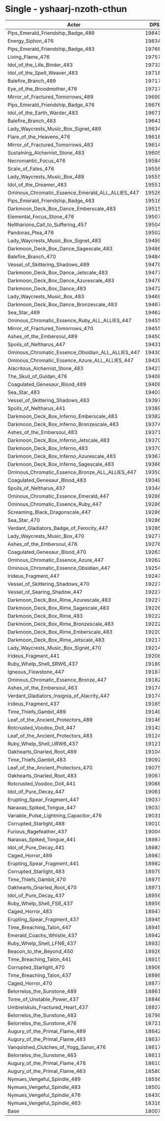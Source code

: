 # Single - yshaarj-nzoth-cthun
| Actor | DPS | Increase |
|---|:---:|:---:|
|Pips_Emerald_Friendship_Badge_489|198438|10.20%|
|Energy_Siphon_476|198344|10.14%|
|Pips_Emerald_Friendship_Badge_483|197683|9.78%|
|Living_Flame_476|197579|9.72%|
|Idol_of_the_Life_Binder_483|197336|9.58%|
|Idol_of_the_Spell_Weaver_483|197183|9.50%|
|Balefire_Branch_489|197173|9.49%|
|Eye_of_the_Broodmother_476|197171|9.49%|
|Mirror_of_Fractured_Tomorrows_489|196992|9.39%|
|Pips_Emerald_Friendship_Badge_476|196767|9.27%|
|Idol_of_the_Earth_Warder_483|196711|9.24%|
|Balefire_Branch_483|196417|9.07%|
|Lady_Waycrests_Music_Box_Signet_489|196340|9.03%|
|Flare_of_the_Heavens_476|196181|8.94%|
|Mirror_of_Fractured_Tomorrows_483|196141|8.92%|
|Sustaining_Alchemist_Stone_483|196058|8.88%|
|Necromantic_Focus_476|195848|8.76%|
|Scale_of_Fates_476|195588|8.61%|
|Lady_Waycrests_Music_Box_489|195553|8.59%|
|Idol_of_the_Dreamer_483|195512|8.57%|
|Ominous_Chromatic_Essence_Emerald_ALL_ALLIES_447|195267|8.44%|
|Pips_Emerald_Friendship_Badge_463|195161|8.38%|
|Darkmoon_Deck_Box_Dance_Emberscale_483|195152|8.37%|
|Elemental_Focus_Stone_476|195073|8.33%|
|Neltharions_Call_to_Suffering_457|195044|8.31%|
|Pandoras_Plea_476|195029|8.30%|
|Lady_Waycrests_Music_Box_Signet_483|194991|8.28%|
|Darkmoon_Deck_Box_Dance_Sagescale_483|194866|8.21%|
|Balefire_Branch_470|194843|8.20%|
|Vessel_of_Skittering_Shadows_489|194796|8.17%|
|Darkmoon_Deck_Box_Dance_Jetscale_483|194777|8.16%|
|Darkmoon_Deck_Box_Dance_Azurescale_483|194766|8.16%|
|Darkmoon_Deck_Box_Dance_483|194728|8.14%|
|Lady_Waycrests_Music_Box_483|194697|8.12%|
|Darkmoon_Deck_Box_Dance_Bronzescale_483|194677|8.11%|
|Sea_Star_489|194622|8.08%|
|Ominous_Chromatic_Essence_Ruby_ALL_ALLIES_447|194551|8.04%|
|Mirror_of_Fractured_Tomorrows_470|194550|8.04%|
|Ashes_of_the_Embersoul_489|194500|8.01%|
|Spoils_of_Neltharus_447|194311|7.90%|
|Ominous_Chromatic_Essence_Obsidian_ALL_ALLIES_447|194308|7.90%|
|Ominous_Chromatic_Essence_Azure_ALL_ALLIES_447|194296|7.90%|
|Alacritous_Alchemist_Stone_483|194234|7.86%|
|The_Skull_of_Guldan_476|194083|7.78%|
|Coagulated_Genesaur_Blood_489|194082|7.78%|
|Sea_Star_483|194038|7.75%|
|Vessel_of_Skittering_Shadows_483|193972|7.72%|
|Spoils_of_Neltharus_441|193893|7.67%|
|Darkmoon_Deck_Box_Inferno_Emberscale_483|193823|7.63%|
|Darkmoon_Deck_Box_Inferno_Bronzescale_483|193740|7.59%|
|Ashes_of_the_Embersoul_483|193714|7.57%|
|Darkmoon_Deck_Box_Inferno_Jetscale_483|193705|7.57%|
|Darkmoon_Deck_Box_Inferno_483|193702|7.57%|
|Darkmoon_Deck_Box_Inferno_Azurescale_483|193670|7.55%|
|Darkmoon_Deck_Box_Inferno_Sagescale_483|193665|7.55%|
|Ominous_Chromatic_Essence_Bronze_ALL_ALLIES_447|193508|7.46%|
|Coagulated_Genesaur_Blood_483|193497|7.45%|
|Spoils_of_Neltharus_437|193447|7.43%|
|Ominous_Chromatic_Essence_Emerald_447|192885|7.11%|
|Ominous_Chromatic_Essence_Ruby_447|192866|7.10%|
|Screaming_Black_Dragonscale_447|192864|7.10%|
|Sea_Star_470|192861|7.10%|
|Verdant_Gladiators_Badge_of_Ferocity_447|192852|7.09%|
|Lady_Waycrests_Music_Box_470|192774|7.05%|
|Ashes_of_the_Embersoul_476|192760|7.04%|
|Coagulated_Genesaur_Blood_470|192633|6.97%|
|Ominous_Chromatic_Essence_Azure_447|192620|6.97%|
|Ominous_Chromatic_Essence_Obsidian_447|192548|6.93%|
|Irideus_Fragment_447|192476|6.89%|
|Vessel_of_Skittering_Shadows_470|192278|6.78%|
|Vessel_of_Searing_Shadow_447|192278|6.78%|
|Darkmoon_Deck_Box_Rime_Azurescale_483|192276|6.77%|
|Darkmoon_Deck_Box_Rime_Sagescale_483|192268|6.77%|
|Darkmoon_Deck_Box_Rime_483|192224|6.75%|
|Darkmoon_Deck_Box_Rime_Bronzescale_483|192220|6.74%|
|Darkmoon_Deck_Box_Rime_Emberscale_483|192206|6.74%|
|Darkmoon_Deck_Box_Rime_Jetscale_483|192172|6.72%|
|Lady_Waycrests_Music_Box_Signet_470|192148|6.70%|
|Irideus_Fragment_441|192080|6.67%|
|Ruby_Whelp_Shell_SRW6_437|191897|6.56%|
|Igneous_Flowstone_447|191876|6.55%|
|Ominous_Chromatic_Essence_Bronze_447|191820|6.52%|
|Ashes_of_the_Embersoul_463|191743|6.48%|
|Verdant_Gladiators_Insignia_of_Alacrity_447|191740|6.48%|
|Irideus_Fragment_437|191652|6.43%|
|Time_Thiefs_Gambit_489|191496|6.34%|
|Leaf_of_the_Ancient_Protectors_489|191469|6.33%|
|Rotcrusted_Voodoo_Doll_447|191436|6.31%|
|Leaf_of_the_Ancient_Protectors_483|191241|6.20%|
|Ruby_Whelp_Shell_URW6_437|191219|6.19%|
|Oakhearts_Gnarled_Root_489|191040|6.09%|
|Time_Thiefs_Gambit_483|190928|6.03%|
|Leaf_of_the_Ancient_Protectors_470|190752|5.93%|
|Oakhearts_Gnarled_Root_483|190676|5.89%|
|Rotcrusted_Voodoo_Doll_441|190660|5.88%|
|Idol_of_Pure_Decay_447|190616|5.85%|
|Erupting_Spear_Fragment_447|190378|5.72%|
|Naraxas_Spiked_Tongue_447|190336|5.70%|
|Variable_Pulse_Lightning_Capacitor_476|190316|5.69%|
|Corrupted_Starlight_488|190101|5.57%|
|Furious_Ragefeather_437|190043|5.53%|
|Naraxas_Spiked_Tongue_441|189875|5.44%|
|Idol_of_Pure_Decay_441|189834|5.42%|
|Caged_Horror_489|189832|5.42%|
|Erupting_Spear_Fragment_441|189828|5.42%|
|Corrupted_Starlight_483|189790|5.39%|
|Time_Thiefs_Gambit_470|189755|5.37%|
|Oakhearts_Gnarled_Root_470|189716|5.35%|
|Idol_of_Pure_Decay_437|189569|5.27%|
|Ruby_Whelp_Shell_FS6_437|189562|5.27%|
|Caged_Horror_483|189473|5.22%|
|Erupting_Spear_Fragment_437|189457|5.21%|
|Time_Breaching_Talon_447|189451|5.21%|
|Emerald_Coachs_Whistle_437|189425|5.19%|
|Ruby_Whelp_Shell_LFN6_437|189337|5.14%|
|Beacon_to_the_Beyond_450|189263|5.10%|
|Time_Breaching_Talon_441|189151|5.04%|
|Corrupted_Starlight_470|189087|5.00%|
|Time_Breaching_Talon_437|188981|4.95%|
|Caged_Horror_470|188773|4.83%|
|Belorrelos_the_Sunstone_489|188611|4.74%|
|Tome_of_Unstable_Power_437|188464|4.66%|
|Umbrelskuls_Fractured_Heart_437|188270|4.55%|
|Belorrelos_the_Sunstone_483|187987|4.39%|
|Belorrelos_the_Sunstone_476|187219|3.97%|
|Augury_of_the_Primal_Flame_489|186428|3.53%|
|Augury_of_the_Primal_Flame_483|186379|3.50%|
|Vanquished_Clutches_of_Yogg_Saron_476|186177|3.39%|
|Belorrelos_the_Sunstone_463|186110|3.35%|
|Augury_of_the_Primal_Flame_476|186106|3.35%|
|Augury_of_the_Primal_Flame_463|185805|3.18%|
|Nymues_Vengeful_Spindle_489|185562|3.05%|
|Nymues_Vengeful_Spindle_483|185024|2.75%|
|Nymues_Vengeful_Spindle_476|184304|2.35%|
|Nymues_Vengeful_Spindle_463|183160|1.71%|
|Base|180076|0.00%|

